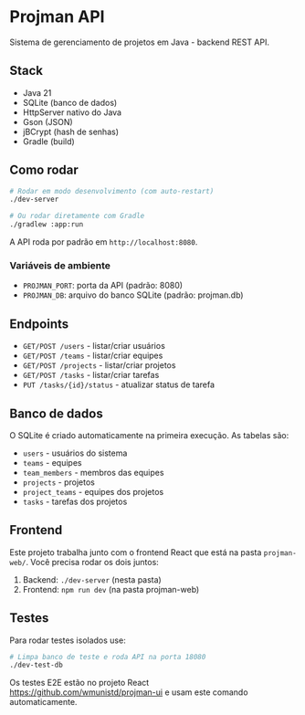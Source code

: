 # Projman API

Sistema de gerenciamento de projetos em Java - backend REST API.

## Stack

- Java 21
- SQLite (banco de dados)
- HttpServer nativo do Java
- Gson (JSON)
- jBCrypt (hash de senhas)
- Gradle (build)

## Como rodar

```bash
# Rodar em modo desenvolvimento (com auto-restart)
./dev-server

# Ou rodar diretamente com Gradle
./gradlew :app:run
```

A API roda por padrão em `http://localhost:8080`.

### Variáveis de ambiente

- `PROJMAN_PORT`: porta da API (padrão: 8080)
- `PROJMAN_DB`: arquivo do banco SQLite (padrão: projman.db)

## Endpoints

- `GET/POST /users` - listar/criar usuários
- `GET/POST /teams` - listar/criar equipes
- `GET/POST /projects` - listar/criar projetos
- `GET/POST /tasks` - listar/criar tarefas
- `PUT /tasks/{id}/status` - atualizar status de tarefa

## Banco de dados

O SQLite é criado automaticamente na primeira execução. As tabelas são:

- `users` - usuários do sistema
- `teams` - equipes
- `team_members` - membros das equipes
- `projects` - projetos
- `project_teams` - equipes dos projetos
- `tasks` - tarefas dos projetos

## Frontend

Este projeto trabalha junto com o frontend React que está na pasta `projman-web/`. Você precisa rodar os dois juntos:

1. Backend: `./dev-server` (nesta pasta)
2. Frontend: `npm run dev` (na pasta projman-web)

## Testes

Para rodar testes isolados use:

```bash
# Limpa banco de teste e roda API na porta 18080
./dev-test-db
```

Os testes E2E estão no projeto React https://github.com/wmunistd/projman-ui e usam este comando automaticamente.
